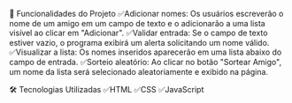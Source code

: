 🚀 Funcionalidades do Projeto
✅Adicionar nomes: Os usuários escreverão o nome de um amigo em um campo de texto e o adicionarão a uma lista visível ao clicar em "Adicionar".
✅Validar entrada: Se o campo de texto estiver vazio, o programa exibirá um alerta solicitando um nome válido.
✅Visualizar a lista: Os nomes inseridos aparecerão em uma lista abaixo do campo de entrada.
✅Sorteio aleatório: Ao clicar no botão "Sortear Amigo", um nome da lista será selecionado aleatoriamente e exibido na página.


🛠️ Tecnologias Utilizadas
✅HTML
✅CSS
✅JavaScript 

